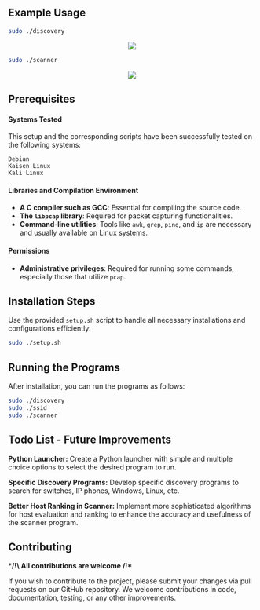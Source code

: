 ## Example Usage
```bash
sudo ./discovery
```
<center>
<img src="https://github.com/TheLaughingCow/discovery/blob/dev/md01.png"/>
</center>

```bash
sudo ./scanner
```
<center>
<img src="https://github.com/TheLaughingCow/discovery/blob/dev/md02.png"/>
</center>

## Prerequisites

#### Systems Tested

This setup and the corresponding scripts have been successfully tested on the following systems:

    Debian
    Kaisen Linux
    Kali Linux
    
#### Libraries and Compilation Environment

- **A C compiler such as GCC**: Essential for compiling the source code.
- **The `libpcap` library**: Required for packet capturing functionalities.
- **Command-line utilities**: Tools like `awk`, `grep`, `ping`, and `ip` are necessary and usually available on Linux systems.

#### Permissions

- **Administrative privileges**: Required for running some commands, especially those that utilize `pcap`.

## Installation Steps

Use the provided `setup.sh` script to handle all necessary installations and configurations efficiently:

```bash
sudo ./setup.sh
```
## Running the Programs

After installation, you can run the programs as follows:

```bash
sudo ./discovery
sudo ./ssid
sudo ./scanner
```
## Todo List - Future Improvements

**Python Launcher:**
Create a Python launcher with simple and multiple choice options to select the desired program to run.

**Specific Discovery Programs:**
Develop specific discovery programs to search for switches, IP phones, Windows, Linux, etc.

**Better Host Ranking in Scanner:**
Implement more sophisticated algorithms for host evaluation and ranking to enhance the accuracy and usefulness of the scanner program.

## Contributing

***/!\ All contributions are welcome /!\***

If you wish to contribute to the project, please submit your changes via pull requests on our GitHub repository.
We welcome contributions in code, documentation, testing, or any other improvements.
